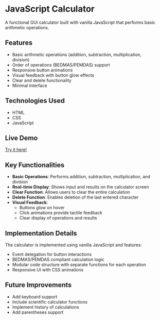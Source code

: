 # JavaScript Calculator

A functional GUI calculator built with vanilla JavaScript that performs basic arithmetic operations.

## Features

- Basic arithmetic operations (addition, subtraction, multiplication, division)
- Order of operations (BEDMAS/PEMDAS) support
- Responsive button animations
- Visual feedback with button glow effects
- Clear and delete functionality
- Minimal Interface

## Technologies Used

- HTML
- CSS
- JavaScript

## Live Demo

[Try it here!](https://jacob-sehl.github.io/calculator/)

## Key Functionalities

- **Basic Operations**: Performs addition, subtraction, multiplication, and division
- **Real-time Display**: Shows input and results on the calculator screen
- **Clear Function**: Allows users to clear the entire calculation
- **Delete Function**: Enables deletion of the last entered character
- **Visual Feedback**: 
  - Buttons glow on hover
  - Click animations provide tactile feedback
  - Clear display of operations and results

## Implementation Details

The calculator is implemented using vanilla JavaScript and features:
- Event delegation for button interactions
- BEDMAS/PEMDAS compliant calculation logic
- Modular code structure with separate functions for each operation
- Responsive UI with CSS animations

## Future Improvements

- Add keyboard support
- Include scientific calculator functions
- Implement history of calculations
- Add parentheses support